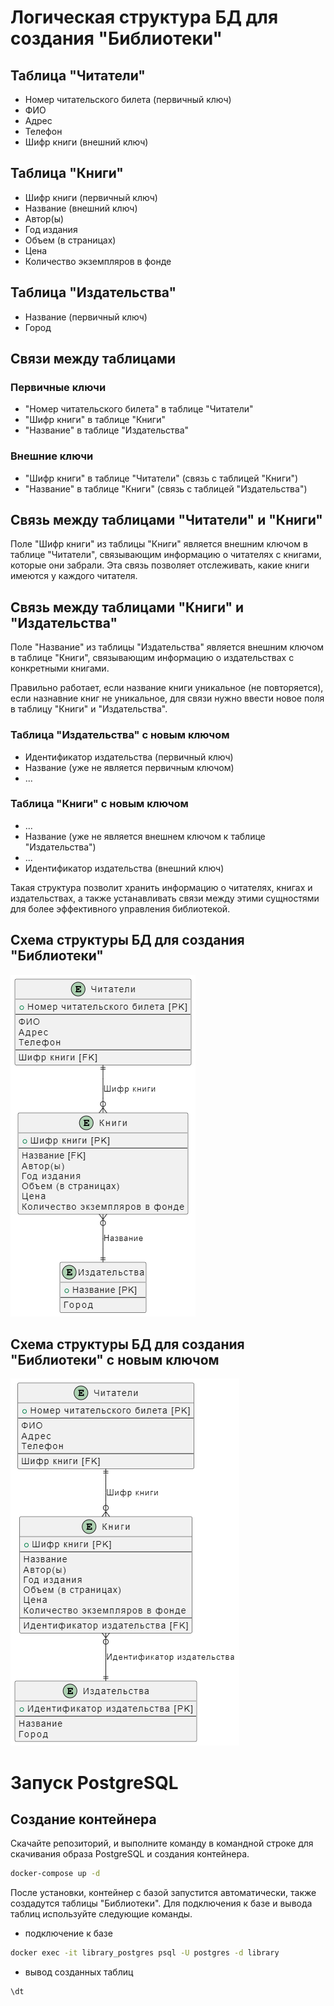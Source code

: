 # Логическая структура БД для создания "Библиотеки"

## Таблица "Читатели"

- Номер читательского билета (первичный ключ)
- ФИО
- Адрес
- Телефон
- Шифр книги (внешний ключ)

## Таблица "Книги"

- Шифр книги (первичный ключ)
- Название (внешний ключ)
- Автор(ы)
- Год издания
- Объем (в страницах)
- Цена
- Количество экземпляров в фонде

## Таблица "Издательства"

- Название (первичный ключ)
- Город

## Связи между таблицами

### Первичные ключи

- "Номер читательского билета" в таблице "Читатели"
- "Шифр книги" в таблице "Книги"
- "Название" в таблице "Издательства"

### Внешние ключи

- "Шифр книги" в таблице "Читатели" (связь с таблицей "Книги")
- "Название" в таблице "Книги" (связь с таблицей "Издательства")

## Связь между таблицами "Читатели" и "Книги"

Поле "Шифр книги" из таблицы "Книги" является внешним ключом в таблице "Читатели", связывающим информацию о читателях с книгами, которые они забрали. Эта связь позволяет отслеживать, какие книги имеются у каждого читателя.

## Связь между таблицами "Книги" и "Издательства"

Поле "Название" из таблицы "Издательства" является внешним ключом в таблице "Книги", связывающим информацию о издательствах с конкретными книгами.

Правильно работает, если название книги уникальное (не повторяется), если назнавние книг не уникальное, для связи нужно ввести новое поля в таблицу "Книги" и "Издательства".

### Таблица "Издательства" с новым ключом

- Идентификатор издательства (первичный ключ)
- Название (уже не является первичным ключом)
- ...

### Таблица "Книги" с новым ключом

- ...
- Название (уже не является внешнем ключом к таблице "Издательства")
- ...
- Идентификатор издательства (внешний ключ)

Такая структура позволит хранить информацию о читателях, книгах и издательствах, а также устанавливать связи между этими сущностями для более эффективного управления библиотекой.

## Схема структуры БД для создания "Библиотеки"

![Alt text](images/library.png)

## Схема структуры БД для создания "Библиотеки" с новым ключом

![Alt text](images/library_add_new_row.png)

# Запуск PostgreSQL

## Создание контейнера

Скачайте репозиторий, и выполните команду в командной строке для скачивания образа PostgreSQL и создания контейнера.

```bash
docker-compose up -d
```

После установки, контейнер с базой запустится автоматически, также создадутся таблицы "Библиотеки". Для подключения к базе и вывода таблиц используйте следующие команды.

- подключение к базе

```bash
docker exec -it library_postgres psql -U postgres -d library
```

- вывод созданных таблиц

```psql
\dt
```
